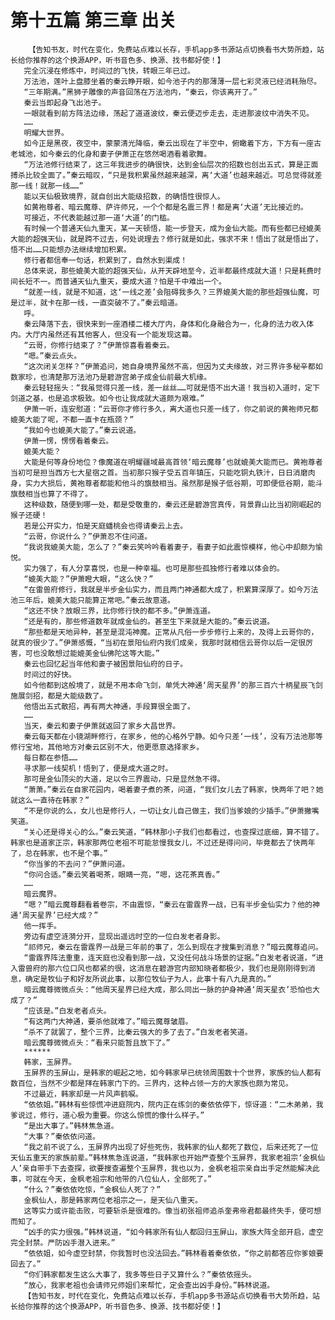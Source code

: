 # 第十五篇 第三章 出关
        【告知书友，时代在变化，免费站点难以长存，手机app多书源站点切换看书大势所趋，站长给你推荐的这个换源APP，听书音色多、换源、找书都好使！】
       完全沉浸在修炼中，时间过的飞快，转眼三年已过。
       万法池，莲叶上盘膝坐着的秦云睁开眼，如今池子内的那薄薄一层七彩灵液已经消耗殆尽。
       “三年期满。”黑狮子雕像的声音回荡在万法池内，“秦云，你该离开了。”
       秦云当即起身飞出池子。
       一眼就看到前方阵法边缘，荡起了道道波纹，秦云便迈步走去，走进那波纹中消失不见。
       ……
       明耀大世界。
       如今正是黑夜，夜空中，蒙蒙清光降临，秦云出现在了半空中，俯瞰着下方，下方有一座古老城池，如今秦云的化身和妻子伊萧正在悠然喝酒看着歌舞。
       “万法池修行结束了，这三年我进步的确很快，达到金仙层次的招数也创出五式，算是正面搏杀比较全面了。”秦云暗叹，“只是我积累虽然越来越深，离‘大道’也越来越近。可总觉得就差那一线！就那一线……”
       能以天仙极致境界，就自创出大能级招数，的确悟性很惊人。
       如黄袍尊者、暗云魔尊、萨许师兄，一个个都是名震三界！都是离‘大道’无比接近的。
       可接近，不代表能越过那一道‘大道’的门槛。
       有时候一个普通天仙九重天，某一天顿悟，能一步登天，成为金仙大能。而有些都已经媲美大能的超强天仙，就是跨不过去，何处说理去？修行就是如此，强求不来！悟出了就是悟出了，悟不出……只能想办法继续增加积累。
       修行者都信奉一句话，积累到了，自然水到渠成！
       总体来说，那些媲美大能的超强天仙，从开天辟地至今，近半都最终成就大道！只是耗费时间长短不一。而普通天仙九重天，要成大道？怕是千中难出一个。
       “就差一线，就是不知道，这‘一线之差’会阻碍我多久？三界媲美大能的那些超强仙魔，可是过半，就卡在那一线，一直突破不了。”秦云暗道。
       呼。
       秦云降落下去，很快来到一座酒楼二楼大厅内，身体和化身融合为一，化身的法力收入体内。大厅内虽然还有其他客人，但没有一个能发现这幕。
       “云哥，你修行结束了？”伊萧惊喜看着秦云。
       “嗯。”秦云点头。
       “这次闭关怎样？”伊萧追问，她自身境界虽然不高，但因为丈夫缘故，对三界许多秘辛都如数家珍，也清楚那万法池乃是碧游宫弟子成金仙前最大机缘。
       秦云轻轻摇头：“我虽觉得只差一线，差一丝丝……可就是悟不出大道！我当初入道时，定下剑道之基，也是追求极致。如今也让我成就大道颇为艰难。”
       伊萧一听，连安慰道：“云哥你才修行多久，离大道也只差一线了，你之前说的黄袍师兄都媲美大能了呢，不都一直卡在瓶颈？”
       “我如今也媲美大能了。”秦云说道。
       伊萧一愣，愣愣看着秦云。
       媲美大能？
       大能是何等身份地位？像魔道在明耀疆域最高首领‘暗云魔尊’也就媲美大能而已。黄袍尊者当初可是担当西方七大星宿之首。当初那只猴子受五百年镇压，只能吃铜丸铁汁，日日消磨肉身，实力大损后，黄袍尊者都能和他斗的旗鼓相当。虽然那是猴子低谷期，可即便低谷期，能斗旗鼓相当也算了不得了。
       这种级数，随便到哪一处，都是受敬重的，秦云还是碧游宫真传，背景靠山比当初刚崛起的猴子还硬！
       若是公开实力，怕是天庭蟠桃会也得请秦云上去。
       “云哥，你说什么？”伊萧忍不住问道。
       “我说我媲美大能，怎么了？”秦云笑吟吟看着妻子，看妻子如此震惊模样，他心中却颇为愉悦。
       实力强了，有人分享喜悦，也是一种幸福。也可是那些孤独修行者难以体会的。
       “媲美大能？”伊萧瞪大眼，“这么快？”
       “在雷兽府修行，我就是半步金仙实力，而且两门神通都大成了，积累算深厚了。如今万法池三年后，媲美大能只能算正常吧。”秦云故意道。
       “这还不快？放眼三界，比你修行快的都不多。”伊萧连道。
       “还是有的，那些修道数年就成金仙的。甚至生下来就是大能的。”秦云说道。
       “那些都是天地异种，甚至是混沌神魔。正常从凡俗一步步修行上来的，及得上云哥你的，就真的很少了。”伊萧感慨，“当初在景阳仙府内我们成亲，我那时就相信云哥你以后一定很厉害，可也没敢想过能媲美金仙佛陀这等大能。”
       秦云也回忆起当年他和妻子被困景阳仙府的日子。
       时间过的好快。
       如今他都到这般境了，就是不用本命飞剑，单凭大神通‘周天星界’的那三百六十柄星辰飞剑施展剑招，都是大能级数了。
       他悟出五式散招，再有两大神通，手段算很全面了。
       ……
       当天，秦云和妻子伊萧就返回了家乡大昌世界。
       秦云每天都在小镜湖畔修行，在家乡，他的心格外宁静。如今只差‘一线’，没有万法池那等修行宝地，其他地方对秦云区别不大，他更愿意选择家乡。
       每日都在参悟……
       寻求那一线契机！悟到了，便是成大道之时。
       那可是金仙顶尖的大道，足以令三界震动，只是显然急不得。
       “萧萧。”秦云在自家花园内，喝着妻子煮的茶，问道，“我们女儿去了韩家，快两年了吧？她就这么一直待在韩家？”
       “不是你说的么，女儿也是修行人，一切让女儿自己做主，我们当爹娘的少插手。”伊萧撇嘴笑道。
       “关心还是得关心的么。”秦云笑道，“韩林那小子我们也都看过，也查探过底细，算不错了。韩家也是道家正宗，韩家那两位老祖不可能怠慢我女儿，不过还是得问问，毕竟都去了快两年了，总在韩家，也不是个事。”
       “你当爹的不去问？”伊萧问道。
       “你问合适。”秦云笑着喝茶，眼睛一亮，“嗯，这花茶真香。”
       ……
       暗云魔界。
       “嗯？”暗云魔尊翻看着卷宗，不由震惊，“秦云在雷霆界一战，已有半步金仙实力？他的神通‘周天星界’已经大成？”
       他一挥手。
       旁边有虚空涟漪分开，显现出遥远时空的一位白发老者身影。
       “祁师兄，秦云在雷霆界一战是三年前的事了，怎么到现在才搜集到消息？”暗云魔尊追问。
       “雷霆界阵法重重，连天庭也没看到那一战，又没任何战斗场景的证据。”白发老者说道，“进入雷兽府的那六位口风也都紧的很，这消息在碧游宫内部知晓者都极少，我们也是刚刚得到消息，确定是牧仙子和好友所说此事，以那位牧仙子为人，此事十有八九是真的。”
       暗云魔尊微微点头：“他周天星界已经大成，那么同出一脉的护身神通‘周天星衣’恐怕也大成了？”
       “应该是。”白发老者点头。
       “有这两门大神通，要杀他就难了。”暗云魔尊皱眉。
       “杀不了就罢了，整个三界，比秦云强大的多了去了。”白发老者笑道。
       暗云魔尊微微点头：“看来只能暂且放下了。”
       ******
       韩家，玉屏界。
       玉屏界的玉屏山，是韩家的崛起之地，如今韩家早已统领周围数十个世界，家族的仙人都有数百位，当然不少都是拜在韩家门下的。三界内，这种占领一方的大家族也颇为常见。
       不过最近，韩家却是一片风声鹤唳。
       “依依姐。”韩林有些惊慌冲进庭院内，院内正在练剑的秦依依停下，惊讶道：“二木弟弟，我爹说过，修行，道心极为重要。你这么惊慌的像什么样子。”
       “是出大事了。”韩林焦急道。
       “大事？”秦依依问道。
       “我之前不说了么，玉屏界内出现了好些死伤，我韩家的仙人都死了数位，后来还死了一位天仙五重天的家族前辈。”韩林焦急连说道，“我韩家也开始严查整个玉屏界，我家老祖宗‘金枫仙人’亲自带手下去查探，欲要搜查遍整个玉屏界，我也以为，金枫老祖宗亲自出手定然能解决此事，可就在今天，金枫老祖宗和他带的八位仙人，全部死了。”
       “什么？”秦依依吃惊，“金枫仙人死了？”
       金枫仙人，那是韩家两位老祖宗之一，是天仙八重天。
       这等实力或许能击败，可要斩杀是很难的。像当初张祖师追杀奎弗帝君都最终失手，便可想而知了。
       “凶手的实力很强。”韩林说道，“如今韩家所有仙人都回归玉屏山，家族大阵全部开启，虚空完全封禁。严防凶手潜入进来。”
       “依依姐，如今虚空封禁，你我暂时也没法回去。”韩林看着秦依依，“你之前都答应你爹娘要回去了。”
       “你们韩家都发生这么大事了，我多等些日子又算什么？”秦依依摇头。
       “放心，我家老祖也会请师兄师姐们来帮忙，定会查出凶手身份。”韩林说道。
       【告知书友，时代在变化，免费站点难以长存，手机app多书源站点切换看书大势所趋，站长给你推荐的这个换源APP，听书音色多、换源、找书都好使！】